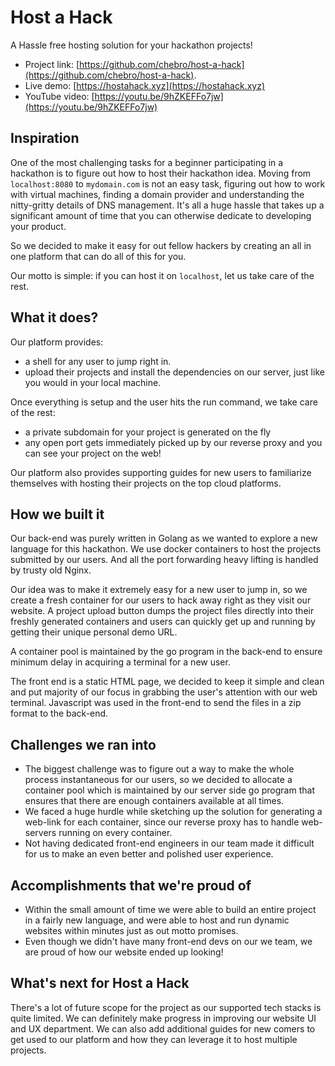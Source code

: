 # Host a Hack

A Hassle free hosting solution for your hackathon projects! 

- Project link: [https://github.com/chebro/host-a-hack](https://github.com/chebro/host-a-hack).
- Live demo: [https://hostahack.xyz](https://hostahack.xyz)
- YouTube video: [https://youtu.be/9hZKEFFo7jw](https://youtu.be/9hZKEFFo7jw)

## Inspiration

One of the most challenging tasks for a beginner participating in a hackathon is to figure out how to host their hackathon idea. Moving from `localhost:8080` to `mydomain.com` is not an easy task, figuring out how to work with virtual machines, finding a domain provider and understanding the nitty-gritty details of DNS management. It's all a huge hassle that takes up a significant amount of time that you can otherwise dedicate to developing your product.

So we decided to make it easy for out fellow hackers by creating an all in one platform that can do all of this for you.

Our motto is simple: if you can host it on `localhost`, let us take care of the rest.


## What it does?

Our platform provides:
- a shell for any user to jump right in.
- upload their projects and install the dependencies on our server, just like you would in your local machine.

Once everything is setup and the user hits the run command, we take care of the rest: 
- a private subdomain for your project is generated on the fly 
- any open port gets immediately picked up by our reverse proxy and you can see your project on the web!

Our platform also provides supporting guides for new users to familiarize themselves with hosting their projects on the top cloud platforms.

## How we built it

Our back-end was purely written in Golang as we wanted to explore a new language for this hackathon. We use docker containers to host the projects submitted by our users. And all the port forwarding heavy lifting is handled by trusty old Nginx.

Our idea was to make it extremely easy for a new user to jump in, so we create a fresh container for our users to hack away right as they visit our website. A project upload button dumps the project files directly into their freshly generated containers and users can quickly get up and running by getting their unique personal demo URL.

A container pool is maintained by the go program in the back-end to ensure minimum delay in acquiring a terminal for a new user.

The front end is a static HTML page, we decided to keep it simple and clean and put majority of our focus in grabbing the user's attention with our web terminal. Javascript was used in the front-end to send the files in a zip format to the back-end.

## Challenges we ran into

- The biggest challenge was to figure out a way to make the whole process instantaneous for our users, so we decided to allocate a container pool which is maintained by our server side go program that ensures that there are enough containers available at all times.
- We faced a huge hurdle while sketching up the solution for generating a web-link for each container, since our reverse proxy has to handle web-servers running on every container.
- Not having dedicated front-end engineers in our team made it difficult for us to make an even better and polished user experience.

## Accomplishments that we're proud of

- Within the small amount of time we were able to build an entire project in a fairly new language, and were able to host and run dynamic websites within minutes just as out motto promises.
- Even though we didn't have many front-end devs on our we team, we are proud of how our website ended up looking!

## What's next for Host a Hack

There's a lot of future scope for the project as our supported tech stacks is quite limited. We can definitely make progress in improving our website UI and UX department. We can also add additional guides for new comers to get used to our platform and how they can leverage it to host multiple projects.
